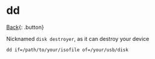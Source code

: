 # dd

[Back](../index.md#dd){: .button}

Nicknamed `disk destroyer`, as it can destroy your device

```
dd if=/path/to/your/isofile of=/your/usb/disk
```
